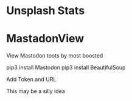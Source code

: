 # Unsplash Stats
<!-- UNSPLASH-STATS:START -->
<!-- UNSPLASH-STATS:END -->

# MastadonView
View Mastodon toots by most boosted

pip3 install Mastodon
pip3 install  BeautifulSoup

Add Token and URL

This may be a silly idea
